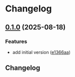# Changelog

## [0.1.0](https://github.com/CodelyTV/typescript-mcp-test-client/compare/v0.0.1...v0.1.0) (2025-08-18)


### Features

* add initial version ([e1366aa](https://github.com/CodelyTV/typescript-mcp-test-client/commit/e1366aaba676d3a29ec14a5a2a880d9e1fb8bf2a))

## Changelog
